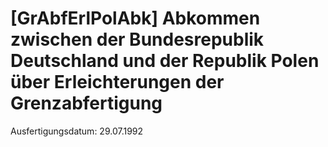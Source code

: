 # [GrAbfErlPolAbk] Abkommen zwischen der Bundesrepublik Deutschland und der Republik Polen über Erleichterungen der Grenzabfertigung

Ausfertigungsdatum: 29.07.1992

 